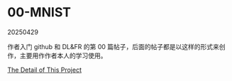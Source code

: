 # 00-MNIST
20250429

作者入门 github 和 DL&FR 的第 00 篇帖子，后面的帖子都是以这样的形式来创作，主要用作作者本人的学习使用。

[The Detail of This Project](https://github.com/fangqing408/00-MNIST/blob/master/recognition/README.md)
